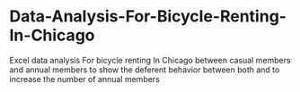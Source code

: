 # Data-Analysis-For-Bicycle-Renting-In-Chicago
Excel data analysis For bicycle renting In Chicago between casual members and annual members to show the deferent behavior between both and to increase the number of annual members
